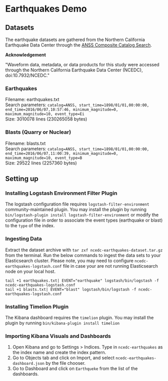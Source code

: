 # Earthquakes Demo

## Datasets

The earthquake datasets are gathered from the Northern California Earthquake Data Center through the [ANSS Composite Catalog Search](http://www.ncedc.org/anss/catalog-search.html).

**Acknowledgement**

"Waveform data, metadata, or data products for this study were accessed through the Northern California Earthquake Data Center (NCEDC), doi:10.7932/NCEDC."

### Earthquakes

Filename: earthquakes.txt  
Search parameters: `catalog=ANSS, start_time=1898/01/01,00:00:00, end_time=2016/06/07,10:57:46, minimum_magnitude=0, maximum_magnitude=10, event_type=Ei`  
Size: 3010078 lines (230265058 bytes)

### Blasts (Quarry or Nuclear)

Filename: blasts.txt  
Search parameters: `catalog=ANSS, start_time=1898/01/01,00:00:00, end_time=2016/06/07,11:00:39, minimum_magnitude=0, maximum_magnitude=10, event_type=B`  
Size:  29522 lines (2257360 bytes)

## Setting up

### Installing Logstash Environment Filter Plugin

The logstash configuration file requires `logstash-filter-environment` community-maintained plugin. You may install the plugin by running `bin/logstash-plugin install logstash-filter-environment` or modify the configuration file in order to associate the event types (earthquake or blast) to the `type` of the index.

### Ingesting Data

Extract the dataset archive with `tar zxf ncedc-earthquakes-dataset.tar.gz` from the terminal. Run the below commands to ingest the data sets to your Elasticsearch cluster. Please note, you may need to configure `ncedc-earthquakes-logstash.conf` file in case your are not running Elasticsearch node on your local host.

```
tail +1 earthquakes.txt| EVENT="earthquake" logstash/bin/logstash -f ncedc-earthquakes-logstash.conf
tail +1 blasts.txt| EVENT="blast" logstash/bin/logstash -f ncedc-earthquakes-logstash.conf
```

### Installing Timelion Plugin

The Kibana dashboard requires the `timelion` plugin. You may install the plugin by running `bin/kibana-plugin install timelion`

### Importing Kibana Visuals and Dashboards

1. Open Kibana and go to Settings > Indices. Type in `ncedc-earthquakes` as the index name and create the index pattern.
2. Go to Objects tab and click on Import, and select `ncedc-earthquakes-dashboard.json` by the file chooser.
3. Go to Dashboard and click on `Earthqueke` from the list of the dashboards.

